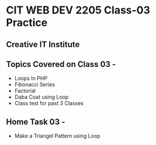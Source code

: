 # CIT WEB DEV 2205 Class-03 Practice
## Creative IT Institute

## Topics Covered on Class 03 - 

* Loops In PHP
* Fibonacci Series
* Factorial
* Daba Coat using Loop
* Class test for past 3 Classes


## Home Task 03 - 

* Make a Triangel Pattern using Loop
